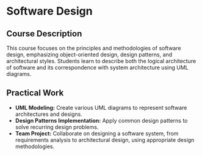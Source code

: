 # Software Design

## Course Description

This course focuses on the principles and methodologies of software design, emphasizing object-oriented design, design patterns, and architectural styles. Students learn to describe both the logical architecture of software and its correspondence with system architecture using UML diagrams.

## Practical Work

- **UML Modeling:** Create various UML diagrams to represent software architectures and designs.
- **Design Patterns Implementation:** Apply common design patterns to solve recurring design problems.
- **Team Project:** Collaborate on designing a software system, from requirements analysis to architectural design, using appropriate design methodologies.
